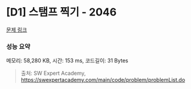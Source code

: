 # [D1] 스탬프 찍기 - 2046 

[문제 링크](https://swexpertacademy.com/main/code/problem/problemDetail.do?contestProbId=AV5QKdT6AyYDFAUq) 

### 성능 요약

메모리: 58,280 KB, 시간: 153 ms, 코드길이: 31 Bytes



> 출처: SW Expert Academy, https://swexpertacademy.com/main/code/problem/problemList.do